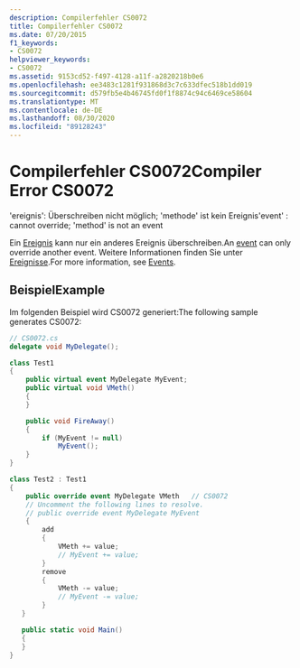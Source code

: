 ```yaml
---
description: Compilerfehler CS0072
title: Compilerfehler CS0072
ms.date: 07/20/2015
f1_keywords:
- CS0072
helpviewer_keywords:
- CS0072
ms.assetid: 9153cd52-f497-4128-a11f-a2820218b0e6
ms.openlocfilehash: ee3483c1281f931868d3c7c633dfec518b1dd019
ms.sourcegitcommit: d579fb5e4b46745fd0f1f8874c94c6469ce58604
ms.translationtype: MT
ms.contentlocale: de-DE
ms.lasthandoff: 08/30/2020
ms.locfileid: "89128243"
---
```

# <a name="compiler-error-cs0072"></a><span data-ttu-id="5ba27-103">Compilerfehler CS0072</span><span class="sxs-lookup"><span data-stu-id="5ba27-103">Compiler Error CS0072</span></span>

<span data-ttu-id="5ba27-104">'ereignis': Überschreiben nicht möglich; 'methode' ist kein Ereignis</span><span class="sxs-lookup"><span data-stu-id="5ba27-104">'event' : cannot override; 'method' is not an event</span></span>

 <span data-ttu-id="5ba27-105">Ein [Ereignis](../language-reference/keywords/event.md) kann nur ein anderes Ereignis überschreiben.</span><span class="sxs-lookup"><span data-stu-id="5ba27-105">An [event](../language-reference/keywords/event.md) can only override another event.</span></span> <span data-ttu-id="5ba27-106">Weitere Informationen finden Sie unter [Ereignisse](../programming-guide/events/index.md).</span><span class="sxs-lookup"><span data-stu-id="5ba27-106">For more information, see [Events](../programming-guide/events/index.md).</span></span>

## <a name="example"></a><span data-ttu-id="5ba27-107">Beispiel</span><span class="sxs-lookup"><span data-stu-id="5ba27-107">Example</span></span>

 <span data-ttu-id="5ba27-108">Im folgenden Beispiel wird CS0072 generiert:</span><span class="sxs-lookup"><span data-stu-id="5ba27-108">The following sample generates CS0072:</span></span>

```csharp
// CS0072.cs
delegate void MyDelegate();

class Test1
{
    public virtual event MyDelegate MyEvent;
    public virtual void VMeth()
    {
    }

    public void FireAway()
    {
        if (MyEvent != null)
            MyEvent();
    }
}

class Test2 : Test1
{
    public override event MyDelegate VMeth   // CS0072
    // Uncomment the following lines to resolve.
    // public override event MyDelegate MyEvent
    {
        add
        {
            VMeth += value;
            // MyEvent += value;
        }
        remove
        {
            VMeth -= value;
            // MyEvent -= value;
        }
   }

   public static void Main()
   {
   }
}
```
